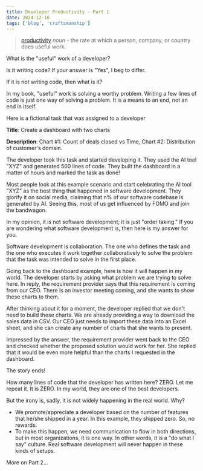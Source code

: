 ```yaml
---
title: Developer Productivity - Part 1 
date: 2024-12-16
tags: ['blog', 'craftsmanship']
---
```


> [productivity](https://dictionary.cambridge.org/dictionary/english/productivity) *noun* - the rate at which a person, company, or country does useful work.

What is the "useful" work of a developer? 

Is it writing code? If your answer is "Yes", I beg to differ. 

If it is not writing code, then what is it?

In my book, "useful" work is solving a worthy problem. Writing a few lines of code is just one way of solving a problem. It is a means to an end, not an end in itself.

Here is a fictional task that was assigned to a developer

**Title**: Create a dashboard with two charts

**Description**: Chart #1: Count of deals closed vs Time, Chart #2: Distribution of customer's domain. 

The developer took this task and started developing it. They used the AI tool "XYZ" and generated 500 lines of code. They built the dashboard in a matter of hours and marked the task as done!

Most people look at this example scenario and start celebrating the AI tool "XYZ" as the best thing that happened in software development. They glorify it on social media, claiming that n% of our software codebase is generated by AI. Seeing this, most of us get influenced by FOMO and join the bandwagon.

In my opinion, it is not software development; it is just "order taking." If you are wondering what software development is, then here is my answer for you.

Software development is collaboration. The one who defines the task and the one who executes it work together collaboratively to solve the problem that the task was intended to solve in the first place.  

Going back to the dashboard example, here is how it will happen in my world. The developer starts by asking what problem we are trying to solve here. In reply, the requirement provider says that this requirement is coming from our CEO. There is an investor meeting coming, and she wants to show these charts to them.

After thinking about it for a moment, the developer replied that we don't need to build these charts. We are already providing a way to download the sales data in CSV. Our CEO just needs to import these data into an Excel sheet, and she can create any number of charts that she wants to present.

Impressed by the answer, the requirement provider went back to the CEO and checked whether the proposed solution would work for her. She replied that it would be even more helpful than the charts I requested in the dashboard. 

The story ends!

How many lines of code that the developer has written here? ZERO. Let me repeat it. It is ZERO. In my world, they are one of the best developers.

But the irony is, sadly, it is not widely happening in the real world. Why?

* We promote/appreciate a developer based on the number of features that he/she shipped in a year. In this example, they shipped zero. So, no rewards. 
* To make this happen, we need communication to flow in both directions, but in most organizations, it is one way. In other words, it is a "do what I say" culture. Real software development will never happen in these kinds of setups.

More on Part 2... 